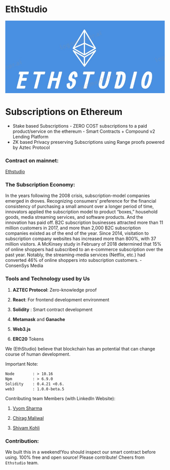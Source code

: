 # EthStudio


![EthStudio](ethstudio.jpeg)


# Subscriptions on Ethereum

- Stake based Subscriptions - ZERO COST subscriptions to a paid product/service on the ethereum - Smart Contracts + Compound v2 Lending Platform
- ZK based Privacy preserving Subscriptions using Range proofs powered by Aztec Protocol

### Contract on mainnet: 

 [Ethstudio](https://etherscan.io/address/0x14b5286D41c219B5Dc6744dA8FACEa62043dDCBB)

###  The Subscription Economy:

In the years following the 2008 crisis, subscription-model companies emerged in droves. Recognizing consumers’ preference for the financial consistency of purchasing a small amount over a longer period of time, innovators applied the subscription model to product “boxes,” household goods, media streaming services, and software products. And the innovation has paid off. B2C subscription businesses attracted more than 11 million customers in 2017, and more than 2,000 B2C subscription companies existed as of the end of the year. Since 2014, visitation to subscription company websites has increased more than 800%, with 37 million visitors. A McKinsey study in February of 2018 determined that 15% of online shoppers had subscribed to an e-commerce subscription over the past year. Notably, the streaming-media services (Netflix, etc.) had converted 46% of online shoppers into subscription customers. - ConsenSys Media


### Tools and Technology used by Us

1. **AZTEC Protocol**: Zero-knowledge proof

1. **React**: For frontend development environment

1. **Solidity** : Smart contract development

1. **Metamask** and **Ganache**

1. **Web3.js**

1. **ERC20** Tokens

We (EthStudio) believe that blockchain has an potential that can change course of human development.

Important Note:

```
Node        : > 10.16
Npm         : > 6.9.0
Solidity    : 0.4.21 <0.6.
web3        : 1.0.0-beta.5
```

Contributing team Members (with LinkedIn Website):

1. [Vyom Sharma](https://www.linkedin.com/in/vcrizpy/)

2. [Chirag Maliwal](https://linkedin.com/in/chirag-maliwal-92796a107)

3. [Shivam Kohli](https://www.linkedin.com/in/shivam-kohli-63670210a/)


### Contribution:

We built this in a weekend!You should inspect our smart contract before using.
100% free and open source! Please contribute! Cheers from `Ethstudio` team.